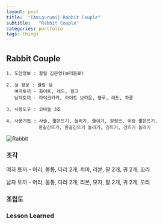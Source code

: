 ```yaml
---
layout: post
title:  "[Amigurumi] Rabbit Couple"
subtitle:   "Rabbit Couple"
categories: portfolio
tags: things
---
```


## Rabbit Couple  

```
1. 도안정보 : 끌림 김은영(보리음료)

2. 실 정보 : 끌림 실 
   여자토끼 - 화이트, 레드, 핑크
   남자토끼 - 라이크카키, 라이트 브라운, 블루, 레드, 차콜

3. 사용도구 : 코바늘 3호

4. 사용기법 : 사슬, 짧은뜨기, 늘리기, 줄이기, 원형코, 이랑 짧은뜨기, 
            한길긴뜨기, 한길긴뜨기 늘리기, 긴뜨기, 긴뜨기 늘리기
```

![Rabbit](http://knittinglove.github.io/assets/img/아미주말초급/IMG_9337.JPG "토끼")



### 조각

여자 토끼 - 머리, 몸통, 다리 2개, 치마, 리본, 팔 2개, 귀 2개, 꼬리

남자 토끼 - 머리, 몸통, 다리 2개, 리본, 모자, 팔 2개, 귀 2개, 꼬리

### 조립도

### Lesson Learned 
